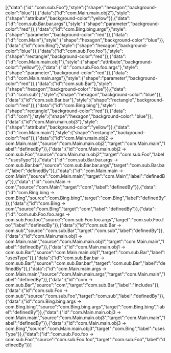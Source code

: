 [{"data":{"id":"com.sub.Foo"},"style":{"shape":"hexagon","background-color":"blue"}},{"data":{"id":"com.Main.main.obj2"},"style":{"shape":"attribute","background-color":"yellow"}},{"data":{"id":"com.sub.Bar.bar.args"},"style":{"shape":"parameter","background-color":"red"}},{"data":{"id":"com.Bing.bing.args"},"style":{"shape":"parameter","background-color":"red"}},{"data":{"id":"com.Main"},"style":{"shape":"hexagon","background-color":"blue"}},{"data":{"id":"com.Bing"},"style":{"shape":"hexagon","background-color":"blue"}},{"data":{"id":"com.sub.Foo.foo"},"style":{"shape":"rectangle","background-color":"red"}},{"data":{"id":"com.Main.main.obj1"},"style":{"shape":"attribute","background-color":"yellow"}},{"data":{"id":"com.sub.Foo.foo.args"},"style":{"shape":"parameter","background-color":"red"}},{"data":{"id":"com.Main.main.args"},"style":{"shape":"parameter","background-color":"red"}},{"data":{"id":"com.sub.Bar"},"style":{"shape":"hexagon","background-color":"blue"}},{"data":{"id":"com.sub"},"style":{"shape":"hexagon","background-color":"blue"}},{"data":{"id":"com.sub.Bar.bar"},"style":{"shape":"rectangle","background-color":"red"}},{"data":{"id":"com.Bing.bing"},"style":{"shape":"rectangle","background-color":"red"}},{"data":{"id":"com"},"style":{"shape":"hexagon","background-color":"blue"}},{"data":{"id":"com.Main.main.obj3"},"style":{"shape":"attribute","background-color":"yellow"}},{"data":{"id":"com.Main.main"},"style":{"shape":"rectangle","background-color":"red"}},{"data":{"id":"com.Main.main.obj2 -> com.Main.main","source":"com.Main.main.obj2","target":"com.Main.main","label":"definedBy"}},{"data":{"id":"com.Main.main.obj2 -> com.sub.Foo","source":"com.Main.main.obj2","target":"com.sub.Foo","label":"usesType"}},{"data":{"id":"com.sub.Bar.bar.args -> com.sub.Bar.bar","source":"com.sub.Bar.bar.args","target":"com.sub.Bar.bar","label":"definedBy"}},{"data":{"id":"com.Main.main -> com.Main","source":"com.Main.main","target":"com.Main","label":"definedBy"}},{"data":{"id":"com.Main -> com","source":"com.Main","target":"com","label":"definedBy"}},{"data":{"id":"com.Bing.bing -> com.Bing","source":"com.Bing.bing","target":"com.Bing","label":"definedBy"}},{"data":{"id":"com.Bing -> com","source":"com.Bing","target":"com","label":"definedBy"}},{"data":{"id":"com.sub.Foo.foo.args -> com.sub.Foo.foo","source":"com.sub.Foo.foo.args","target":"com.sub.Foo.foo","label":"definedBy"}},{"data":{"id":"com.sub.Bar -> com.sub","source":"com.sub.Bar","target":"com.sub","label":"definedBy"}},{"data":{"id":"com.Main.main.obj1 -> com.Main.main","source":"com.Main.main.obj1","target":"com.Main.main","label":"definedBy"}},{"data":{"id":"com.Main.main.obj1 -> com.sub.Bar","source":"com.Main.main.obj1","target":"com.sub.Bar","label":"usesType"}},{"data":{"id":"com.sub.Bar.bar -> com.sub.Bar","source":"com.sub.Bar.bar","target":"com.sub.Bar","label":"definedBy"}},{"data":{"id":"com.Main.main.args -> com.Main.main","source":"com.Main.main.args","target":"com.Main.main","label":"definedBy"}},{"data":{"id":"com -> com.sub.Bar","source":"com","target":"com.sub.Bar","label":"includes"}},{"data":{"id":"com.sub.Foo -> com.sub","source":"com.sub.Foo","target":"com.sub","label":"definedBy"}},{"data":{"id":"com.Bing.bing.args -> com.Bing.bing","source":"com.Bing.bing.args","target":"com.Bing.bing","label":"definedBy"}},{"data":{"id":"com.Main.main.obj3 -> com.Main.main","source":"com.Main.main.obj3","target":"com.Main.main","label":"definedBy"}},{"data":{"id":"com.Main.main.obj3 -> com.Bing","source":"com.Main.main.obj3","target":"com.Bing","label":"usesType"}},{"data":{"id":"com.sub.Foo.foo -> com.sub.Foo","source":"com.sub.Foo.foo","target":"com.sub.Foo","label":"definedBy"}}]